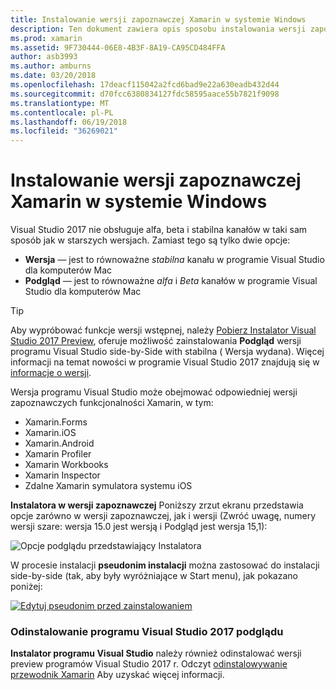 ```yaml
---
title: Instalowanie wersji zapoznawczej Xamarin w systemie Windows
description: Ten dokument zawiera opis sposobu instalowania wersji zapoznawczej programu Xamarin w programie Visual Studio 2017 przy użyciu kanału wersji zapoznawczej.
ms.prod: xamarin
ms.assetid: 9F730444-06E8-4B3F-8A19-CA95CD484FFA
author: asb3993
ms.author: amburns
ms.date: 03/20/2018
ms.openlocfilehash: 17deacf115042a2fcd6bad9e22a630eadb432d44
ms.sourcegitcommit: d70fcc6380834127fdc58595aace55b7821f9098
ms.translationtype: MT
ms.contentlocale: pl-PL
ms.lasthandoff: 06/19/2018
ms.locfileid: "36269021"
---
```

# <a name="installing-xamarin-preview-on-windows"></a>Instalowanie wersji zapoznawczej Xamarin w systemie Windows

Visual Studio 2017 nie obsługuje alfa, beta i stabilna kanałów w taki sam sposób jak w starszych wersjach. Zamiast tego są tylko dwie opcje:

- **Wersja** — jest to równoważne _stabilna_ kanału w programie Visual Studio dla komputerów Mac
- **Podgląd** — jest to równoważne _alfa_ i _Beta_ kanałów w programie Visual Studio dla komputerów Mac

> [!TIP] 
> Aby wypróbować funkcje wersji wstępnej, należy [Pobierz Instalator Visual Studio 2017 Preview](https://www.visualstudio.com/vs/preview/), oferuje możliwość zainstalowania **Podgląd** wersji programu Visual Studio side-by-Side with stabilna ( Wersja wydana). Więcej informacji na temat nowości w programie Visual Studio 2017 znajdują się w [informacje o wersji](/visualstudio/releasenotes/vs2017-preview-relnotes).

Wersja programu Visual Studio może obejmować odpowiedniej wersji zapoznawczych funkcjonalności Xamarin, w tym:

- Xamarin.Forms
- Xamarin.iOS
- Xamarin.Android
- Xamarin Profiler
- Xamarin Workbooks
- Xamarin Inspector
- Zdalne Xamarin symulatora systemu iOS

**Instalatora w wersji zapoznawczej** Poniższy zrzut ekranu przedstawia opcje zarówno w wersji zapoznawczej, jak i wersji (Zwróć uwagę, numery wersji szare: wersja 15.0 jest wersją i Podgląd jest wersja 15,1):

![Opcje podglądu przedstawiający Instalatora](windows-images/vs2017-installer.jpg)

W procesie instalacji **pseudonim instalacji** można zastosować do instalacji side-by-side (tak, aby były wyróżniające w Start menu), jak pokazano poniżej:

[![Edytuj pseudonim przed zainstalowaniem](windows-images/vs2017-nickname-sml.png "pseudonim edycji przed instalacją")](windows-images/vs2017-nickname.png#lightbox)

### <a name="uninstalling-visual-studio-2017-preview"></a>Odinstalowanie programu Visual Studio 2017 podglądu

**Instalator programu Visual Studio** należy również odinstalować wersji preview programów Visual Studio 2017 r. Odczyt [odinstalowywanie przewodnik Xamarin](uninstalling-xamarin.md#uninstallvs2017) Aby uzyskać więcej informacji.
